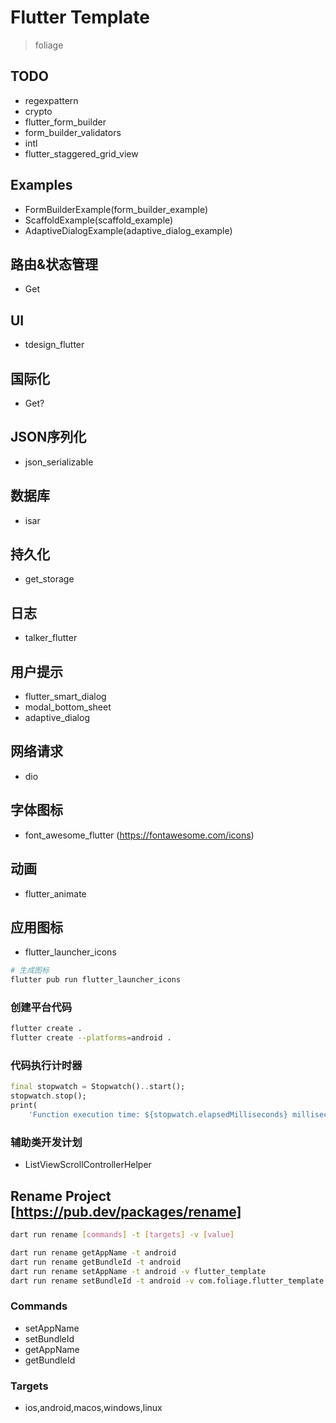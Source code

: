 # Flutter Template
> foliage

## TODO
- regexpattern
- crypto
- flutter_form_builder
- form_builder_validators
- intl
- flutter_staggered_grid_view


## Examples
- FormBuilderExample(form_builder_example)
- ScaffoldExample(scaffold_example)
- AdaptiveDialogExample(adaptive_dialog_example)

## 路由&状态管理
- Get

## UI
- tdesign_flutter

## 国际化
- Get?


## JSON序列化
- json_serializable

## 数据库
- isar

## 持久化
- get_storage

## 日志
- talker_flutter

## 用户提示
- flutter_smart_dialog
- modal_bottom_sheet
- adaptive_dialog

## 网络请求
- dio

## 字体图标
- font_awesome_flutter (https://fontawesome.com/icons)

## 动画
- flutter_animate

## 应用图标
- flutter_launcher_icons
```bash
# 生成图标
flutter pub run flutter_launcher_icons
```

### 创建平台代码
```bash
flutter create .
flutter create --platforms=android .
```

### 代码执行计时器
```dart
final stopwatch = Stopwatch()..start();
stopwatch.stop();
print(
    'Function execution time: ${stopwatch.elapsedMilliseconds} milliseconds');
```

### 辅助类开发计划
- ListViewScrollControllerHelper

## Rename Project [https://pub.dev/packages/rename]
```bash
dart run rename [commands] -t [targets] -v [value]

dart run rename getAppName -t android
dart run rename getBundleId -t android
dart run rename setAppName -t android -v flutter_template
dart run rename setBundleId -t android -v com.foliage.flutter_template
```

### Commands 
- setAppName
- setBundleId
- getAppName
- getBundleId

### Targets
- ios,android,macos,windows,linux